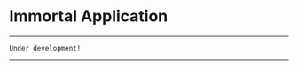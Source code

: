 # Immortal Application

-----------------------------------
```
Under development!
```
-----------------------------------
